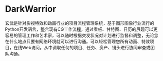 # DarkWarrior
玄武是针对影视特效和动画行业的项目流程管理系统，基于图形图像行业流行的 Python开发语言，整合现有CG工作流程，通过看板、甘特图、日历的展现可以更容易的管理工作和艺术家，可以随时根据突发状况对计划进行监督和调整，无论您在什么地点只要有网络环境就可以进行沟通。可以轻松管理您所有动画、特效项目，在线Web访问，从中调取任何的项目、任务、资产、镜头进行协同审查或团队沟通。
